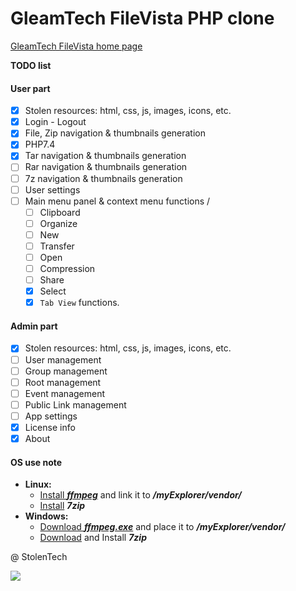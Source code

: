# GleamTech FileVista PHP clone

[GleamTech FileVista home page]( https://www.GleamTech.com/filevista)

**TODO list**

#### User part
- [x] Stolen resources: html, css, js, images, icons, etc.
- [x] Login - Logout
- [x] File, Zip navigation & thumbnails generation
- [x] PHP7.4
- [x] Tar navigation & thumbnails generation
- [ ] Rar navigation & thumbnails generation
- [ ] 7z navigation & thumbnails generation
- [ ] User settings
- [ ] Main menu panel & context menu functions /
  - [ ] Clipboard
  - [ ] Organize
  - [ ] New
  - [ ] Transfer
  - [ ] Open
  - [ ] Compression
  - [ ] Share
  - [x] Select
  - [x] `Tab View` functions.

#### Admin part
- [x] Stolen resources: html, css, js, images, icons, etc.
- [ ] User management
- [ ] Group management
- [ ] Root management
- [ ] Event management
- [ ] Public Link management
- [ ] App settings
- [x] License info
- [x] About

#### OS use note
- **Linux:**
  - [Install **_ffmpeg_**](https://www.tecmint.com/install-ffmpeg-in-linux/) and link it to **_/myExplorer/vendor/_**
  - [Install](https://itsfoss.com/use-7zip-ubuntu-linux/) **_7zip_**
- **Windows:**
  - [Download **_ffmpeg.exe_**](https://ffmpeg.org/download.html) and place it to **_/myExplorer/vendor/_**
  - [Download](https://www.7-zip.org/download.html) and Install **_7zip_**

@ StolenTech

![](https://komarev.com/ghpvc/?username=wazzzar)